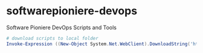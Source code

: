 # softwarepioniere-devops

Software Pioniere DevOps Scripts and Tools


```powershell
# download scripts to local folder
Invoke-Expression ((New-Object System.Net.WebClient).DownloadString('https://raw.githubusercontent.com/SoftwarePioniere/softwarepioniere-devops/main/scripts/download-scripts.ps1'))
```
